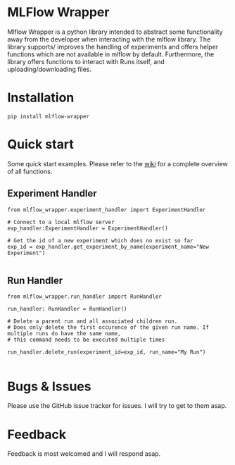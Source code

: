 # MLFlow Wrapper

Mlflow Wrapper is a python library intended to abstract some functionality away from the developer
when interacting with the mlflow library.
The library supports/ improves the handling of experiments and offers helper functions which are not available in mlflow
by default.
Furthermore, the library offers functions to interact with Runs itself, and uploading/downloading files.

# Installation

```pip install mlflow-wrapper```

# Quick start

Some quick start examples. Please refer to the [wiki](https://github.com/Exitare/mlflow-wrapper/wiki)
for a complete overview of all functions.


## Experiment Handler

```
from mlflow_wrapper.experiment_handler import ExperimentHandler

# Connect to a local mlflow server
exp_handler:ExperimentHandler = ExperimentHandler()

# Get the id of a new experiment which does no exist so far
exp_id = exp_handler.get_experiment_by_name(experiment_name="New Experiment")


```

## Run Handler

```
from mlflow_wrapper.run_handler import RunHandler

run_handler: RunHandler = RunHandler()

# Delete a parent run and all associated children run. 
# Does only delete the first occurence of the given run name. If multiple runs do have the same name,
# this command needs to be executed multiple times

run_handler.delete_run(experiment_id=exp_id, run_name="My Run")


```

# Bugs & Issues

Please use the GitHub issue tracker for issues. I will try to get to them asap.

# Feedback

Feedback is most welcomed and I will respond asap.

